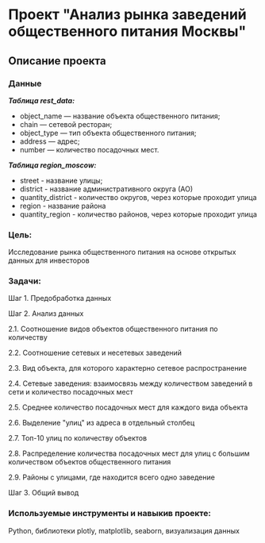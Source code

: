 # Проект "Анализ рынка заведений общественного питания Москвы"

## Описание проекта

### Данные
***Таблица rest_data:***
* object_name — название объекта общественного питания;
* chain — сетевой ресторан;
* object_type — тип объекта общественного питания;
* address — адрес;
* number — количество посадочных мест.

***Таблица region_moscow:***
* street - название улицы;
* district - название административного округа (АО)
* quantity_district - количество округов, через которые проходит улица
* region - название района
* quantity_region - количество районов, через которые проходит улица


### Цель:
Исследование рынка общественного питания на основе открытых данных для инвесторов 

### Задачи:
Шаг 1. Предобработка данных

Шаг 2. Анализ данных

2.1. Соотношение видов объектов общественного питания по количеству

2.2. Соотношение сетевых и несетевых заведений

2.3. Вид объекта, для которого характерно сетевое распространение

2.4. Сетевые заведения: взаимосвязь между количеством заведений в сети и количество посадочных мест

2.5. Среднее количество посадочных мест для каждого вида объекта

2.6. Выделение "улиц" из адреса в отдельный столбец

2.7. Топ-10 улиц по количеству объектов

2.8. Распределение количества посадочных мест для улиц с большим количеством объектов общественного питания

2.9. Районы с улицами, где находится всего одно заведение

Шаг 3. Общий вывод


### Используемые инструменты и навыкив проекте:
Python, библиотеки plotly, matplotlib, seaborn, визуализация данных

